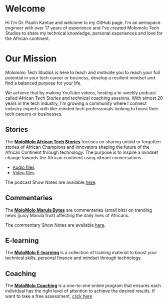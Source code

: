 # Welcome
Hi I'm Dr. Paulin Kantue and welcome to my GitHub page. I'm an aerospace engineer with over 17 years of experience and I've created Molomolo Tech Studios to share my technical knowledge, personal experiences and love for the African continent.

# Our Mission
Molomolo Tech Studios is here to teach and motivate you to reach your full potential in your tech career or business, develop a resilient mindset and find a balanced purpose for your life. 

We achieve that by making YouTube videos, hosting a bi-weekly podcast called African Tech Stories and technical coaching sessions. With almost 20 years in the tech industry, I'm growing a community where I connect industry experts with like-minded tech professionals looking to boost their tech careers or businesses.

## Stories
The **[MoloMolo African Tech Stories](/Podcast)** focuses on sharing untold or forgotten stories of African Champions and innovators shaping the future of the African Continent through technology. The purpose is to inspire a mindset change towards the African continent using vibrant conversations.
- [Audio files](https://www.buzzsprout.com/2299147)
- [Video files](https://www.youtube.com/watch?v=RGDExjeXuwU&list=PL8LbkzxYajXzZBCDydKKqIjp-QHqPTMGg)

The podcast Show Notes are available [here](/Podcast/ShowNotes).

## Commentaries
The **[MoloMolo Marula Bytes](/Marula_Bytes)** are commentaries (small bits) on trending news (juicy Marula fruit) affecting the daily lives of Africans.

The commentary Show Notes are available [here](/Marula_Bytes/ShowNotes).

## E-learning
The **[MoloMolo E-learning](/E-Learning)** is a collection of training material to boost your technical skills, personal finance and mindset through technology.

## Coaching
The **[MoloMolo Coaching](/Coaching)** is a one-to-one online program that ensures each individual has the right level of attention to achieve the desired results. If want to take a free assessment, [click here](https://docs.google.com/forms/d/e/1FAIpQLSeHmME85n3iGfIkin6QGg0TsXAPeC1rAddRUayEAoVtUbk8zw/viewform)
